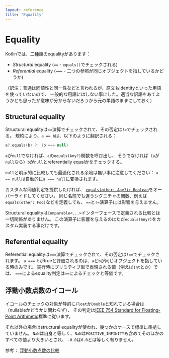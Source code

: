```yaml
---
layout: reference
title: "Equality"
---
```


# Equality

Kotlinでは、二種類のequalityがあります：

* _Structural_ equality (`==` - `equals()`でチェックされる)
* _Referential_ equality (`===` - 二つの参照が同じオブジェクトを指しているかどうか)

（訳注：普通は同値性と同一性などと言われるが、原文もidentityといった用語を使っていないので、
一般的な用語にはしない事にした。適当な訳語をあてようかとも思ったが意味が分からないだろうから元の単語のままにしておく）

## Structural equality

Structural equalityは`==`演算でチェックされて、その否定は`!=`でチェックされる。
規約により、`a == b`は、以下のように翻訳される：

```kotlin
a?.equals(b) ?: (b === null)
```

`a`が`null`でなければ、`a`の`equals(Any?)`関数を呼び出し、
そうでなければ（`a`が`null`なら）`b`が`null`とreferentially equalかをチェックする。

`null`と明示的に比較しても最適化される余地は無い事に注意してください：
`a == null`は自動的に`a === null`に変換されます。

カスタムな同値判定を提供したければ、
[`equals(other: Any?): Boolean`](https://kotlinlang.org/api/latest/jvm/stdlib/kotlin/-any/equals.html)をオーバーライドしてください。
同じ名前でも違うシグニチャの関数、例えば`equals(other: Foo)`などを定義しても、
`==`と`!=`演算子には影響を与えません。

Structural equalityは`Comparable<...>`インターフェースで定義される比較とは一切関係がありません。
この演算子に影響を与えるのはただ`equals(Any?)`をカスタム実装する事だけです。

## Referential equality

Referential equalityは`===`演算でチェックされて、その否定は`!==`でチェックされます。
`a === b`がtrueと評価されるのは、`a`と`b`が同じオブジェクトを指している時のみです。
実行時にプリミティブ型で表現される値（例えば`Int`とか）では、
`===`によるequality判定は`==`によるチェックと等価です。

## 浮動小数点数のイコール

イコールのチェックの対象が静的に`Float`か`Double`と知れている場合は（nullableかどうかに関わらず）、
その判定は[IEEE 754 Standard for Floating-Point Arithmetic](https://en.wikipedia.org/wiki/IEEE_754)標準に従います。

それ以外の場合はstructural equalityが使われ、幾つかのケースで標準に準拠していません。
`NaN`は自身と等しく、`NaN`は`POSITIVE_INFINITY`も含めてそのほかのすべての値より大きいとされ、
`-0.0`は`0.0`とは等しく有りません。

参考： [浮動小数点数の比較](numbers.md#浮動小数点数の比較)

